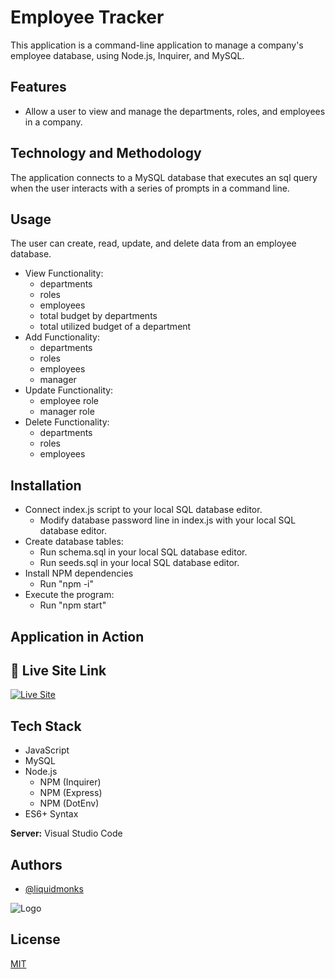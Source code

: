 
# Employee Tracker

This application is a command-line application to manage a company's employee database, using Node.js, Inquirer, and MySQL.



## Features

- Allow a user to view and manage the departments, roles, and employees in a company.


## Technology and Methodology

The application connects to a MySQL database that executes an sql query when the user interacts with a series of prompts in a command line.

## Usage

The user can create, read, update, and delete data from an employee database.

- View Functionality:
    - departments
    - roles
    - employees
    - total budget by departments
    - total utilized budget of a department
- Add Functionality:
    - departments
    - roles
    - employees
    - manager
- Update Functionality:
    - employee role
    - manager role
- Delete Functionality:
    - departments
    - roles
    - employees

## Installation

- Connect index.js script to your local SQL database editor.
    - Modify database password line in index.js with your local SQL database editor.
- Create database tables:
    - Run schema.sql in your local SQL database editor.
    - Run seeds.sql in your local SQL database editor.
- Install NPM dependencies
    - Run "npm -i"
- Execute the program:
    - Run "npm start"


## Application in Action




## 🔗 Live Site Link
[![Live Site](https://img.shields.io/badge/livesite-click-orange)](https://liquidmonks.github.io/team-profile-generator/www/public.html)

## Tech Stack


- JavaScript
- MySQL
- Node.js 
    - NPM (Inquirer)
    - NPM (Express)
    - NPM (DotEnv)
- ES6+ Syntax




**Server:** Visual Studio Code


## Authors

- [@liquidmonks](https://www.github.com/liquidmonks)


![Logo](https://i.imgur.com/MrXyBQy.png)


## License

[MIT](https://choosealicense.com/licenses/mit/)

